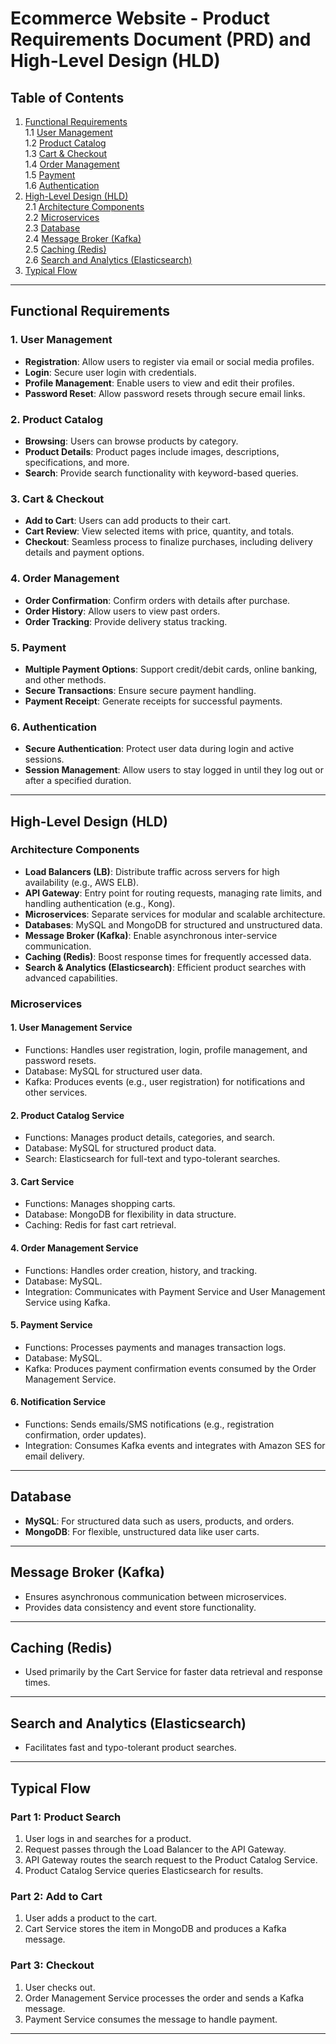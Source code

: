 # Ecommerce Website - Product Requirements Document (PRD) and High-Level Design (HLD)

## Table of Contents

1. [Functional Requirements](#functional-requirements)  
   1.1 [User Management](#user-management)  
   1.2 [Product Catalog](#product-catalog)  
   1.3 [Cart & Checkout](#cart--checkout)  
   1.4 [Order Management](#order-management)  
   1.5 [Payment](#payment)  
   1.6 [Authentication](#authentication)
2. [High-Level Design (HLD)](#high-level-design-hld)  
   2.1 [Architecture Components](#architecture-components)  
   2.2 [Microservices](#microservices)  
   2.3 [Database](#database)  
   2.4 [Message Broker (Kafka)](#message-broker-kafka)  
   2.5 [Caching (Redis)](#caching-redis)  
   2.6 [Search and Analytics (Elasticsearch)](#search-and-analytics-elasticsearch)
3. [Typical Flow](#typical-flow)

---

## Functional Requirements

### 1. User Management
- **Registration**: Allow users to register via email or social media profiles.
- **Login**: Secure user login with credentials.
- **Profile Management**: Enable users to view and edit their profiles.
- **Password Reset**: Allow password resets through secure email links.

### 2. Product Catalog
- **Browsing**: Users can browse products by category.
- **Product Details**: Product pages include images, descriptions, specifications, and more.
- **Search**: Provide search functionality with keyword-based queries.

### 3. Cart & Checkout
- **Add to Cart**: Users can add products to their cart.
- **Cart Review**: View selected items with price, quantity, and totals.
- **Checkout**: Seamless process to finalize purchases, including delivery details and payment options.

### 4. Order Management
- **Order Confirmation**: Confirm orders with details after purchase.
- **Order History**: Allow users to view past orders.
- **Order Tracking**: Provide delivery status tracking.

### 5. Payment
- **Multiple Payment Options**: Support credit/debit cards, online banking, and other methods.
- **Secure Transactions**: Ensure secure payment handling.
- **Payment Receipt**: Generate receipts for successful payments.

### 6. Authentication
- **Secure Authentication**: Protect user data during login and active sessions.
- **Session Management**: Allow users to stay logged in until they log out or after a specified duration.

---

## High-Level Design (HLD)

### Architecture Components
- **Load Balancers (LB)**: Distribute traffic across servers for high availability (e.g., AWS ELB).
- **API Gateway**: Entry point for routing requests, managing rate limits, and handling authentication (e.g., Kong).
- **Microservices**: Separate services for modular and scalable architecture.
- **Databases**: MySQL and MongoDB for structured and unstructured data.
- **Message Broker (Kafka)**: Enable asynchronous inter-service communication.
- **Caching (Redis)**: Boost response times for frequently accessed data.
- **Search & Analytics (Elasticsearch)**: Efficient product searches with advanced capabilities.

### Microservices
#### 1. User Management Service
- Functions: Handles user registration, login, profile management, and password resets.
- Database: MySQL for structured user data.
- Kafka: Produces events (e.g., user registration) for notifications and other services.

#### 2. Product Catalog Service
- Functions: Manages product details, categories, and search.
- Database: MySQL for structured product data.
- Search: Elasticsearch for full-text and typo-tolerant searches.

#### 3. Cart Service
- Functions: Manages shopping carts.
- Database: MongoDB for flexibility in data structure.
- Caching: Redis for fast cart retrieval.

#### 4. Order Management Service
- Functions: Handles order creation, history, and tracking.
- Database: MySQL.
- Integration: Communicates with Payment Service and User Management Service using Kafka.

#### 5. Payment Service
- Functions: Processes payments and manages transaction logs.
- Database: MySQL.
- Kafka: Produces payment confirmation events consumed by the Order Management Service.

#### 6. Notification Service
- Functions: Sends emails/SMS notifications (e.g., registration confirmation, order updates).
- Integration: Consumes Kafka events and integrates with Amazon SES for email delivery.

---

## Database
- **MySQL**: For structured data such as users, products, and orders.
- **MongoDB**: For flexible, unstructured data like user carts.

---

## Message Broker (Kafka)
- Ensures asynchronous communication between microservices.
- Provides data consistency and event store functionality.

---

## Caching (Redis)
- Used primarily by the Cart Service for faster data retrieval and response times.

---

## Search and Analytics (Elasticsearch)
- Facilitates fast and typo-tolerant product searches.

---

## Typical Flow

### Part 1: Product Search
1. User logs in and searches for a product.
2. Request passes through the Load Balancer to the API Gateway.
3. API Gateway routes the search request to the Product Catalog Service.
4. Product Catalog Service queries Elasticsearch for results.

### Part 2: Add to Cart
1. User adds a product to the cart.
2. Cart Service stores the item in MongoDB and produces a Kafka message.

### Part 3: Checkout
1. User checks out.
2. Order Management Service processes the order and sends a Kafka message.
3. Payment Service consumes the message to handle payment.

---